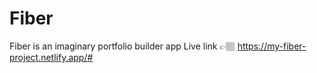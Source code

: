 # Fiber
Fiber is an imaginary portfolio builder app
Live link 👉🏽 https://my-fiber-project.netlify.app/#

